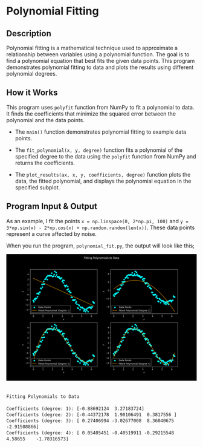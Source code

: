 # Polynomial Fitting

## Description

Polynomial fitting is a mathematical technique used to approximate a relationship between variables using a polynomial function. The goal is to find a polynomial equation that best fits the given data points. This program demonstrates polynomial fitting to data and plots the results using different polynomial degrees.

## How it Works

This program uses `polyfit` function from NumPy to fit a polynomial to data. It finds the coefficients that minimize the squared error between the polynomial and the data points.

- The `main()` function demonstrates polynomial fitting to example data points.

- The `fit_polynomial(x, y, degree)` function fits a polynomial of the specified degree to the data using the `polyfit` function from NumPy and returns the coefficients.

- The `plot_results(ax, x, y, coefficients, degree)` function plots the data, the fitted polynomial, and displays the polynomial equation in the specified subplot.


## Program Input & Output

As an example, I fit the points `x = np.linspace(0, 2*np.pi, 100)` and `y = 3*np.sin(x) - 2*np.cos(x) + np.random.random(len(x))`. These data points represent a curve affected by noise.

When you run the program, `polynomial_fit.py`, the output will look like this;

<p align="center">
  <img src="output/polyfit_output.png" alt='Polynomial Fitting Output'>
</p>


```

Fitting Polynomials to Data

Coefficients (degree: 1): [-0.88692124  3.27183724]
Coefficients (degree: 2): [-0.44372178  1.90106491  0.3817556 ]
Coefficients (degree: 3): [ 0.27406994 -3.02677008  8.36040675 -2.91508866]
Coefficients (degree: 4): [ 0.05405451 -0.40519911 -0.29215548  4.58655    -1.78316573]
```